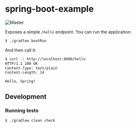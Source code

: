 # spring-boot-example

![Master](https://github.com/dummy-org-gsd-days/spring-boot-example/workflows/Master/badge.svg)

Exposes a simple `/hello` endpoint. You can run the application:

```bash
$ ./gradlew bootRun
```

And then call it:

```bash
$ curl -i http://localhost:8080/hello
HTTP/1.1 200 OK
Content-Type: text/plain
Content-Length: 14

Hello, Spring!
```

## Development

### Running tests

```bash
$ ./gradlew clean check
```
